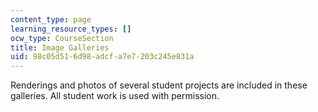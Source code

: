 ```yaml
---
content_type: page
learning_resource_types: []
ocw_type: CourseSection
title: Image Galleries
uid: 98c05d51-6d98-adcf-a7e7-203c245e831a
---
```


Renderings and photos of several student projects are included in these galleries. All student work is used with permission.